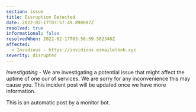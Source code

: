 ```yaml
---
section: issue
title: Disruption Detected
date: 2022-02-17T03:57:49.890087Z
resolved: true
informational: false
resolvedWhen: 2022-02-17T03:58:59.502346Z
affected:
  - Invidious - https://invidious.esmailelbob.xyz
severity: disrupted
---
```

*Investigating* - We are investigating a potential issue that might affect the uptime of one our of services. We are sorry for any inconvenience this may cause you. This incident post will be updated once we have more information.

This is an automatic post by a monitor bot.
        